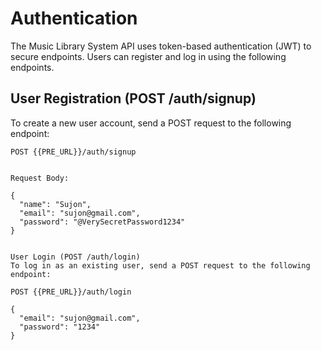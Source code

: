 # Authentication

The Music Library System API uses token-based authentication (JWT) to secure endpoints. Users can register and log in using the following endpoints.

## User Registration (POST /auth/signup)

To create a new user account, send a POST request to the following endpoint:

```http
POST {{PRE_URL}}/auth/signup


Request Body:

{
  "name": "Sujon",
  "email": "sujon@gmail.com",
  "password": "@VerySecretPassword1234"
}


User Login (POST /auth/login)
To log in as an existing user, send a POST request to the following endpoint:

POST {{PRE_URL}}/auth/login

{
  "email": "sujon@gmail.com",
  "password": "1234"
}
